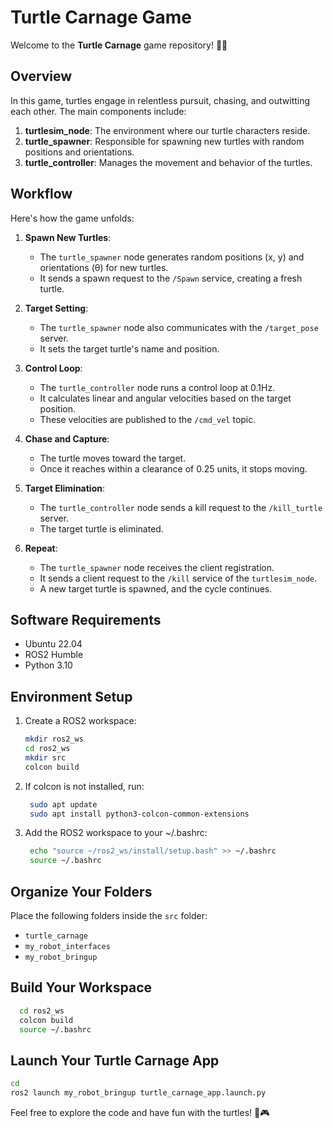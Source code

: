 # Turtle Carnage Game

Welcome to the **Turtle Carnage** game repository! 🐢🚀

## Overview

In this game, turtles engage in relentless pursuit, chasing, and outwitting each other. The main components include:

1. **turtlesim_node**: The environment where our turtle characters reside.
2. **turtle_spawner**: Responsible for spawning new turtles with random positions and orientations.
3. **turtle_controller**: Manages the movement and behavior of the turtles.

## Workflow

Here's how the game unfolds:

1. **Spawn New Turtles**:
   - The `turtle_spawner` node generates random positions (x, y) and orientations (θ) for new turtles.
   - It sends a spawn request to the `/Spawn` service, creating a fresh turtle.

2. **Target Setting**:
   - The `turtle_spawner` node also communicates with the `/target_pose` server.
   - It sets the target turtle's name and position.

3. **Control Loop**:
   - The `turtle_controller` node runs a control loop at 0.1Hz.
   - It calculates linear and angular velocities based on the target position.
   - These velocities are published to the `/cmd_vel` topic.

4. **Chase and Capture**:
   - The turtle moves toward the target.
   - Once it reaches within a clearance of 0.25 units, it stops moving.

5. **Target Elimination**:
   - The `turtle_controller` node sends a kill request to the `/kill_turtle` server.
   - The target turtle is eliminated.

6. **Repeat**:
   - The `turtle_spawner` node receives the client registration.
   - It sends a client request to the `/kill` service of the `turtlesim_node`.
   - A new target turtle is spawned, and the cycle continues.

## Software Requirements
- Ubuntu 22.04
- ROS2 Humble
- Python 3.10

## Environment Setup
1. Create a ROS2 workspace:
   ```bash
   mkdir ros2_ws
   cd ros2_ws
   mkdir src
   colcon build

2. If colcon is not installed, run:
   ```bash
    sudo apt update
    sudo apt install python3-colcon-common-extensions
3. Add the ROS2 workspace to your ~/.bashrc:
   ```bash
    echo "source ~/ros2_ws/install/setup.bash" >> ~/.bashrc
    source ~/.bashrc

## Organize Your Folders
Place the following folders inside the `src` folder:
- `turtle_carnage`
- `my_robot_interfaces`
- `my_robot_bringup`


## Build Your Workspace
```bash
  cd ros2_ws
  colcon build
  source ~/.bashrc
```
## Launch Your Turtle Carnage App
```bash
cd
ros2 launch my_robot_bringup turtle_carnage_app.launch.py
```

Feel free to explore the code and have fun with the turtles! 🐢🎮
